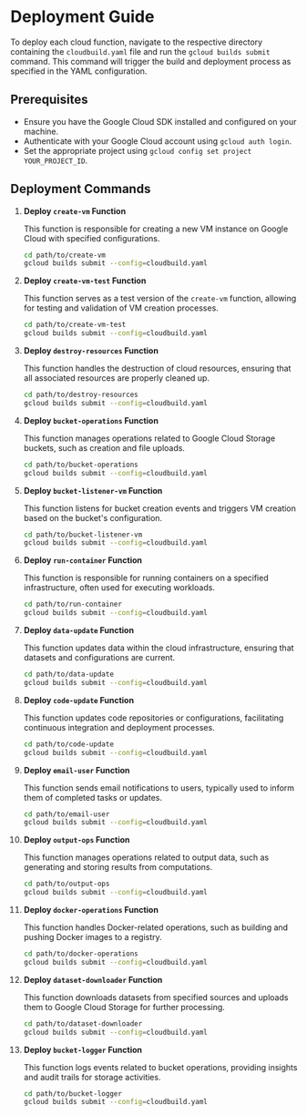 # Deployment Guide

To deploy each cloud function, navigate to the respective directory containing the `cloudbuild.yaml` file and run the `gcloud builds submit` command. This command will trigger the build and deployment process as specified in the YAML configuration.

## Prerequisites

- Ensure you have the Google Cloud SDK installed and configured on your machine.
- Authenticate with your Google Cloud account using `gcloud auth login`.
- Set the appropriate project using `gcloud config set project YOUR_PROJECT_ID`.

## Deployment Commands

1. **Deploy `create-vm` Function**

   This function is responsible for creating a new VM instance on Google Cloud with specified configurations.

   ```bash
   cd path/to/create-vm
   gcloud builds submit --config=cloudbuild.yaml
   ```

2. **Deploy `create-vm-test` Function**

   This function serves as a test version of the `create-vm` function, allowing for testing and validation of VM creation processes.

   ```bash
   cd path/to/create-vm-test
   gcloud builds submit --config=cloudbuild.yaml
   ```

3. **Deploy `destroy-resources` Function**

   This function handles the destruction of cloud resources, ensuring that all associated resources are properly cleaned up.

   ```bash
   cd path/to/destroy-resources
   gcloud builds submit --config=cloudbuild.yaml
   ```

4. **Deploy `bucket-operations` Function**

   This function manages operations related to Google Cloud Storage buckets, such as creation and file uploads.

   ```bash
   cd path/to/bucket-operations
   gcloud builds submit --config=cloudbuild.yaml
   ```

5. **Deploy `bucket-listener-vm` Function**

   This function listens for bucket creation events and triggers VM creation based on the bucket's configuration.

   ```bash
   cd path/to/bucket-listener-vm
   gcloud builds submit --config=cloudbuild.yaml
   ```

6. **Deploy `run-container` Function**

   This function is responsible for running containers on a specified infrastructure, often used for executing workloads.

   ```bash
   cd path/to/run-container
   gcloud builds submit --config=cloudbuild.yaml
   ```

7. **Deploy `data-update` Function**

   This function updates data within the cloud infrastructure, ensuring that datasets and configurations are current.

   ```bash
   cd path/to/data-update
   gcloud builds submit --config=cloudbuild.yaml
   ```

8. **Deploy `code-update` Function**

   This function updates code repositories or configurations, facilitating continuous integration and deployment processes.

   ```bash
   cd path/to/code-update
   gcloud builds submit --config=cloudbuild.yaml
   ```

9. **Deploy `email-user` Function**

   This function sends email notifications to users, typically used to inform them of completed tasks or updates.

   ```bash
   cd path/to/email-user
   gcloud builds submit --config=cloudbuild.yaml
   ```

10. **Deploy `output-ops` Function**

    This function manages operations related to output data, such as generating and storing results from computations.

    ```bash
    cd path/to/output-ops
    gcloud builds submit --config=cloudbuild.yaml
    ```

11. **Deploy `docker-operations` Function**

    This function handles Docker-related operations, such as building and pushing Docker images to a registry.

    ```bash
    cd path/to/docker-operations
    gcloud builds submit --config=cloudbuild.yaml
    ```

12. **Deploy `dataset-downloader` Function**

    This function downloads datasets from specified sources and uploads them to Google Cloud Storage for further processing.

    ```bash
    cd path/to/dataset-downloader
    gcloud builds submit --config=cloudbuild.yaml
    ```

13. **Deploy `bucket-logger` Function**

    This function logs events related to bucket operations, providing insights and audit trails for storage activities.

    ```bash
    cd path/to/bucket-logger
    gcloud builds submit --config=cloudbuild.yaml
    ```
